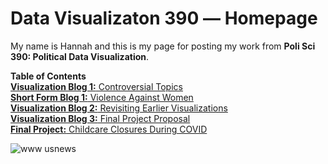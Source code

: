 # Data Visualizaton 390 –– Homepage

My name is Hannah and this is my page for posting my work from **Poli Sci 390: Political Data Visualization**.

**Table of Contents** <br>
[**Visualization Blog 1:** Controversial Topics](VB1.md) <br>
[**Short Form Blog 1:** Violence Against Women](SFB1.md) <br>
[**Visualization Blog 2:** Revisiting Earlier Visualizations](VB2.md) <br>
[**Visualization Blog 3:** Final Project Proposal](Final_Proj_Proposal.md) <br>
[**Final Project:** Childcare Closures During COVID](Final_Project.md.md)

![www usnews](https://user-images.githubusercontent.com/114178058/191808066-c051f8ec-141f-4f70-a62d-d611dde52d69.jpg)
